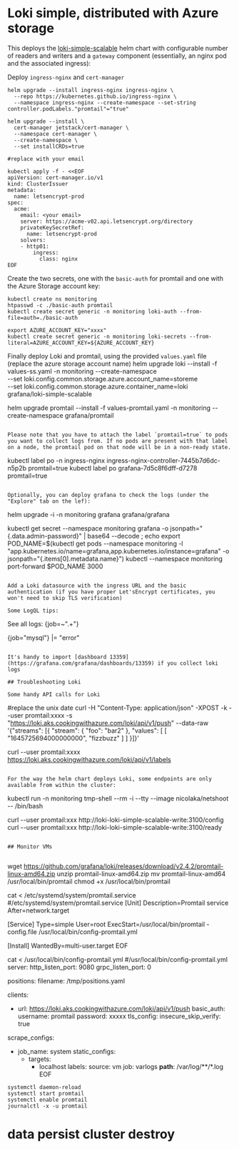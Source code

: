# Loki simple, distributed with Azure storage

This deploys the [loki-simple-scalable](https://github.com/grafana/helm-charts/tree/main/charts/loki-simple-scalable) helm chart with configurable number of readers and writers and a `gateway` component (essentially, an nginx pod and the associated ingress):

Deploy `ingress-nginx` and `cert-manager`

```
helm upgrade --install ingress-nginx ingress-nginx \
  --repo https://kubernetes.github.io/ingress-nginx \
  --namespace ingress-nginx --create-namespace --set-string controller.podLabels."promtail"="true"

helm upgrade --install \
  cert-manager jetstack/cert-manager \
  --namespace cert-manager \
  --create-namespace \
  --set installCRDs=true

#replace with your email

kubectl apply -f - <<EOF
apiVersion: cert-manager.io/v1
kind: ClusterIssuer
metadata:
  name: letsencrypt-prod
spec:
  acme:
    email: <your email>
    server: https://acme-v02.api.letsencrypt.org/directory
    privateKeySecretRef:
      name: letsencrypt-prod
    solvers:
    - http01:
        ingress:
          class: nginx
EOF

```

Create the two secrets, one with the `basic-auth` for promtail and one with the Azure Storage account key:

```
kubectl create ns monitoring
htpasswd -c ./basic-auth promtail
kubectl create secret generic -n monitoring loki-auth --from-file=auth=./basic-auth

export AZURE_ACCOUNT_KEY="xxxx"
kubectl create secret generic -n monitoring loki-secrets --from-literal=AZURE_ACCOUNT_KEY=${AZURE_ACCOUNT_KEY}
```

Finally deploy Loki and promtail, using the provided `values.yaml` file (replace the azure storage account name)
helm upgrade loki --install -f values-ss.yaml -n monitoring --create-namespace \
  --set loki.config.common.storage.azure.account_name=storeme \
  --set loki.config.common.storage.azure.container_name=loki \
  grafana/loki-simple-scalable

helm upgrade promtail --install -f values-promtail.yaml  -n monitoring --create-namespace grafana/promtail
```

Please note that you have to attach the label `promtail=true` to pods you want to collect logs from. If no pods are present with that label on a node, the promtail pod on that node will be in a non-ready state.

```
kubectl label po -n ingress-nginx ingress-nginx-controller-7445b7d6dc-n5p2b promtail=true
kubectl label po grafana-7d5c8f6dff-d7278 promtail=true
```

Optionally, you can deploy grafana to check the logs (under the "Explore" tab on the lef):

```
helm upgrade -i -n monitoring grafana grafana/grafana

kubectl get secret --namespace monitoring grafana -o jsonpath="{.data.admin-password}" | base64 --decode ; echo
export POD_NAME=$(kubectl get pods --namespace monitoring -l "app.kubernetes.io/name=grafana,app.kubernetes.io/instance=grafana" -o jsonpath="{.items[0].metadata.name}")
kubectl --namespace monitoring port-forward $POD_NAME 3000
```

Add a Loki datasource with the ingress URL and the basic authentication (if you have proper Let'sEncrypt certificates, you won't need to skip TLS verification)

Some LogQL tips:

```
See all logs: {job=~".+"}

{job="mysql"} |= "error"
```

It's handy to import [dashboard 13359](https://grafana.com/grafana/dashboards/13359) if you collect loki logs

## Troubleshooting Loki

Some handy API calls for Loki

```
#replace the unix date
curl -H "Content-Type: application/json" -XPOST  -k --user promtail:xxxx -s "https://loki.aks.cookingwithazure.com/loki/api/v1/push" --data-raw \
  '{"streams": [{ "stream": { "foo": "bar2" }, "values": [ [ "1645725694000000000", "fizzbuzz" ] ] }]}'

curl --user promtail:xxxx https://loki.aks.cookingwithazure.com/loki/api/v1/labels
```

For the way the helm chart deploys Loki, some endpoints are only available from within the cluster:

```
kubectl run -n monitoring tmp-shell --rm -i --tty  --image nicolaka/netshoot -- /bin/bash

curl --user promtail:xxx http://loki-loki-simple-scalable-write:3100/config
curl --user promtail:xxx http://loki-loki-simple-scalable-write:3100/ready
```

## Monitor VMs


```

wget https://github.com/grafana/loki/releases/download/v2.4.2/promtail-linux-amd64.zip
unzip promtail-linux-amd64.zip
mv promtail-linux-amd64 /usr/local/bin/promtail
chmod +x /usr/local/bin/promtail

cat <<EOF > /etc/systemd/system/promtail.service
#/etc/systemd/system/promtail.service
[Unit]
Description=Promtail service
After=network.target

[Service]
Type=simple
User=root
ExecStart=/usr/local/bin/promtail -config.file /usr/local/bin/config-promtail.yml

[Install]
WantedBy=multi-user.target
EOF

cat <<EOF > /usr/local/bin/config-promtail.yml
#/usr/local/bin/config-promtail.yml
server:
  http_listen_port: 9080
  grpc_listen_port: 0

positions:
  filename: /tmp/positions.yaml

clients:
  - url: https://loki.aks.cookingwithazure.com/loki/api/v1/push
    basic_auth:
      username: promtail
      password: xxxxx
    tls_config:
      insecure_skip_verify: true

scrape_configs:
- job_name: system
  static_configs:
  - targets:
      - localhost
    labels:
      source: vm
      job: varlogs
      __path__: /var/log/**/*.log
EOF

```
systemctl daemon-reload
systemctl start promtail
systemctl enable promtail
journalctl -x -u promtail
```


# data persist cluster destroy

